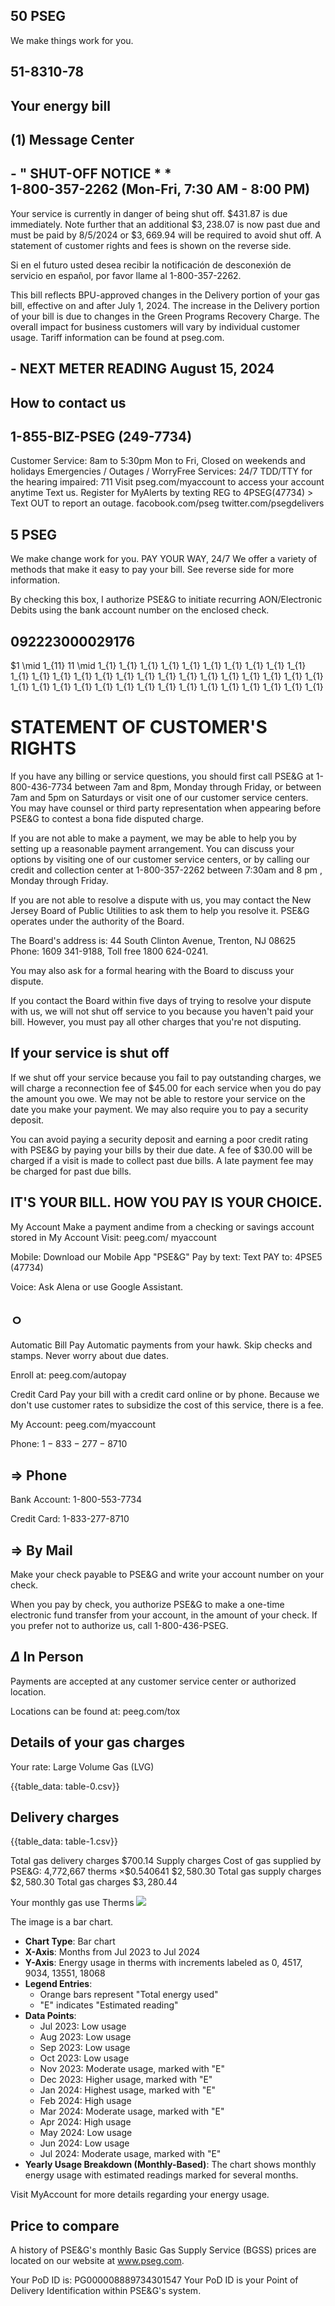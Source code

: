 ## 50 PSEG

We make things work for you.

## 51-8310-78

## Your energy bill

## (1) Message Center

## - " SHUT-OFF NOTICE * * <br> 1-800-357-2262 (Mon-Fri, 7:30 AM - 8:00 PM)

Your service is currently in danger of being shut off. $\$ 431.87$ is due immediately. Note further that an additional $\$ 3,238.07$ is now past due and must be paid by $8 / 5 / 2024$ or $\$ 3,669.94$ will be required to avoid shut off. A statement of customer rights and fees is shown on the reverse side.

Si en el futuro usted desea recibir la notificación de desconexión de servicio en español, por favor llame al 1-800-357-2262.

This bill reflects BPU-approved changes in the Delivery portion of your gas bill, effective on and after July 1, 2024. The increase in the Delivery portion of your bill is due to changes in the Green Programs Recovery Charge. The overall impact for business customers will vary by individual customer usage. Tariff information can be found at pseg.com.

## - NEXT METER READING August 15, 2024

## How to contact us

## 1-855-BIZ-PSEG (249-7734)

Customer Service: 8am to 5:30pm Mon to Fri, Closed on weekends and holidays
Emergencies / Outages / WorryFree Services: 24/7
TDD/TTY for the hearing impaired: 711
Visit pseg.com/myaccount to access your account anytime
Text us. Register for MyAlerts by texting REG to 4PSEG(47734)
$>$ Text OUT to report an outage.
facobook.com/pseg
twitter.com/psegdelivers

## 5 PSEG

We make change work for you.
PAY YOUR WAY, 24/7
We offer a variety of methods that make it easy to pay your bill. See reverse side for more information.

By checking this box, I authorize PSE\&G to initiate recurring AON/Electronic Debits using the bank account number on the enclosed check.

## 092223000029176

$1 \mid 1_{11} 11 \mid 1_{1} 1_{1} 1_{1} 1_{1} 1_{1} 1_{1} 1_{1} 1_{1} 1_{1} 1_{1} 1_{1} 1_{1} 1_{1} 1_{1} 1_{1} 1_{1} 1_{1} 1_{1} 1_{1} 1_{1} 1_{1} 1_{1} 1_{1} 1_{1} 1_{1} 1_{1} 1_{1} 1_{1} 1_{1} 1_{1} 1_{1} 1_{1} 1_{1} 1_{1} 1_{1} 1_{1} 1_{1} 1_{1} 1_{1} 1_{1}

# STATEMENT OF CUSTOMER'S RIGHTS 

If you have any billing or service questions, you should first call PSE\&G at 1-800-436-7734 between 7am and 8pm, Monday through Friday, or between 7am and 5pm on Saturdays or visit one of our customer service centers. You may have counsel or third party representation when appearing before PSE\&G to contest a bona fide disputed charge.

If you are not able to make a payment, we may be able to help you by setting up a reasonable payment arrangement. You can discuss your options by visiting one of our customer service centers, or by calling our credit and collection center at 1-800-357-2262 between 7:30am and 8 pm , Monday through Friday.

If you are not able to resolve a dispute with us, you may contact the New Jersey Board of Public Utilities to ask them to help you resolve it. PSE\&G operates under the authority of the Board.

The Board's address is:
44 South Clinton Avenue,
Trenton, NJ 08625
Phone: 1609 341-9188,
Toll free 1800 624-0241.

You may also ask for a formal hearing with the Board to discuss your dispute.

If you contact the Board within five days of trying to resolve your dispute with us, we will not shut off service to you because you haven't paid your bill. However, you must pay all other charges that you're not disputing.

## If your service is shut off

If we shut off your service because you fail to pay outstanding charges, we will charge a reconnection fee of $\$ 45.00$ for each service when you do pay the amount you owe. We may not be able to restore your service on the date you make your payment. We may also require you to pay a security deposit.

You can avoid paying a security deposit and earning a poor credit rating with PSE\&G by paying your bills by their due date. A fee of $\$ 30.00$ will be charged if a visit is made to collect past due bills. A late payment fee may be charged for past due bills.

## IT'S YOUR BILL. HOW YOU PAY IS YOUR CHOICE.

My Account Make a payment andime from a checking or savings account stored in My Account Visit: peeg.com/ myaccount

Mobile: Download our Mobile App "PSE\&G"
Pay by text: Text PAY to: 4PSE5 (47734)

Voice: Ask Alena or use Google Assistant.

## ㅇ

Automatic Bill Pay
Automatic payments from your
hawk. Skip checks and stamps. Never worry about due dates.

Enroll at:
peeg.com/autopay

Credit Card
Pay your bill with a credit card online or by phone. Because we don't use customer rates to subsidize the cost of this service, there is a fee.

My Account: peeg.com/myaccount

Phone:
$1-833-277-8710$

## $\Rightarrow$ Phone

Bank Account: 1-800-553-7734

Credit Card: 1-833-277-8710

## $\Rightarrow$ By Mail

Make your check payable to PSE\&G and write your account number on your check.

When you pay by check, you authorize PSE\&G to make a one-time electronic fund transfer from your account, in the amount of your check. If you prefer not to authorize us, call 1-800-436-PSEG.

## $\Delta$ In Person

Payments are accepted at any customer service center or authorized location.

Locations can be found at: peeg.com/tox

## Details of your gas charges

Your rate: Large Volume Gas (LVG)

{{table_data: table-0.csv}}

## Delivery charges

{{table_data: table-1.csv}}

Total gas delivery charges
$\$ 700.14$
Supply charges
Cost of gas supplied by PSE\&G:
4,772,667 therms $\times \$ 0.540641$
$\$ 2,580.30$
Total gas supply charges
$\$ 2,580.30$
Total gas charges
$\$ 3,280.44$

Your monthly gas use
Therms
![](images/img-0.jpeg)

The image is a bar chart.

- **Chart Type**: Bar chart
- **X-Axis**: Months from Jul 2023 to Jul 2024
- **Y-Axis**: Energy usage in therms with increments labeled as 0, 4517, 9034, 13551, 18068
- **Legend Entries**: 
  - Orange bars represent "Total energy used"
  - "E" indicates "Estimated reading"
- **Data Points**:
  - Jul 2023: Low usage
  - Aug 2023: Low usage
  - Sep 2023: Low usage
  - Oct 2023: Low usage
  - Nov 2023: Moderate usage, marked with "E"
  - Dec 2023: Higher usage, marked with "E"
  - Jan 2024: Highest usage, marked with "E"
  - Feb 2024: High usage
  - Mar 2024: Moderate usage, marked with "E"
  - Apr 2024: High usage
  - May 2024: Low usage
  - Jun 2024: Low usage
  - Jul 2024: Moderate usage, marked with "E"
- **Yearly Usage Breakdown (Monthly-Based)**: The chart shows monthly energy usage with estimated readings marked for several months.

Visit MyAccount for more details regarding your energy usage.

## Price to compare

A history of PSE\&G's monthly Basic Gas Supply Service (BGSS) prices are located on our website at www.pseg.com.

Your PoD ID is: PG000008889734301547 Your PoD ID is your Point of Delivery Identification within PSE\&G's system.



